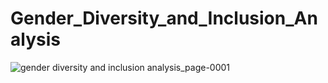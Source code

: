 # Gender_Diversity_and_Inclusion_Analysis

![gender diversity and inclusion analysis_page-0001](https://github.com/AkshayShirbhate09/Gender_Diversity_and_Inclusion_Analysis/assets/161019134/8980012f-ff87-4761-9f95-99f351a3333b)
